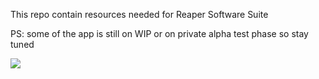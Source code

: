 This repo contain resources needed for Reaper Software Suite 

PS: some of the app is still on WIP or on private alpha test phase so stay tuned

<a href="https://www.buymeacoffee.com/shiningami"><img src="https://img.buymeacoffee.com/button-api/?text=Buy me a coffee&emoji=&slug=shiningami&button_colour=FFDD00&font_colour=000000&font_family=Cookie&outline_colour=000000&coffee_colour=ffffff"></a>
